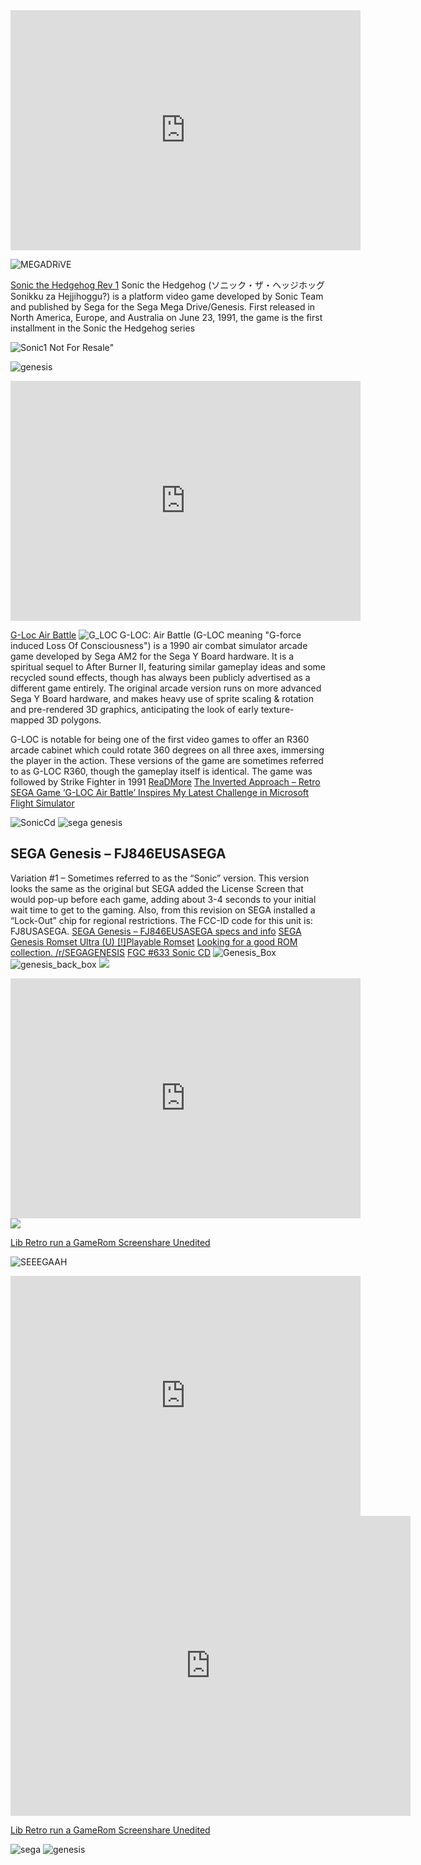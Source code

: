 

<iframe src="https://archive.org/embed/Kid_Chameleon" width="560" height="384" frameborder="0" webkitallowfullscreen="true" mozallowfullscreen="true" allowfullscreen></iframe>

![MEGADRiVE](https://upload.wikimedia.org/wikipedia/commons/f/fd/JP_MegaDrive_Logo.gif)

[Sonic the Hedgehog Rev 1](https://archive.org/details/sg_Sonic_the_Hedgehog_Rev_1_1991_Sega_JP-KR_en)
Sonic the Hedgehog (ソニック・ザ・ヘッジホッグ Sonikku za Hejjihoggu?) is a platform video game developed by Sonic Team and published by Sega for the Sega Mega Drive/Genesis. First released in North America, Europe, and Australia on June 23, 1991, the game is the first installment in the Sonic the Hedgehog series 



![Sonic1 Not For Resale](https://www.lifewire.com/thmb/8ncd0X34c6dglK5uEdM60asZn8Y=/1500x0/filters:no_upscale():max_bytes(150000):strip_icc()/Sonic_the_Hedgehog_Coverart-4-5b958f8ac9e77c0082ee596c.jpg)" 



<img src="https://static.wixstatic.com/media/f82573_82967beba9b14c78854ac9b4bc557f18~mv2.png/v1/crop/x_191,y_124,w_2142,h_762/fill/w_590,h_210,al_c,q_85,usm_0.66_1.00_0.01,enc_auto/sega-genesis-mini-logo.png" alt="genesis" /></p>


<iframe src="https://archive.org/embed/arcade_gloc" width="560" height="384" frameborder="0" webkitallowfullscreen="true" mozallowfullscreen="true" allowfullscreen></iframe>

[G-Loc Air Battle](https://www.classic-games.net/genesis/g-loc-air-battle/) 
![G_LOC](https://segaretro.org/images/8/8b/G-Loc_Title.png) 
G-LOC: Air Battle (G-LOC meaning "G-force induced Loss Of Consciousness") is a 1990 air combat simulator arcade game developed by Sega AM2 for the Sega Y Board hardware. It is a spiritual sequel to After Burner II, featuring similar gameplay ideas and some recycled sound effects, though has always been publicly advertised as a different game entirely. The original arcade version runs on more advanced Sega Y Board hardware, and makes heavy use of sprite scaling & rotation and pre-rendered 3D graphics, anticipating the look of early texture-mapped 3D polygons.

G-LOC is notable for being one of the first video games to offer an R360 arcade cabinet which could rotate 360 degrees on all three axes, immersing the player in the action. These versions of the game are sometimes referred to as G-LOC R360, though the gameplay itself is identical. The game was followed by Strike Fighter in 1991 [ReaDMore](https://segaretro.org/G-LOC:_Air_Battle) [The Inverted Approach – Retro SEGA Game ‘G-LOC Air Battle’ Inspires My Latest Challenge in Microsoft Flight Simulator](https://www.stateaviationjournal.com/index.php/front-page-slider/the-inverted-approach-retro-sega-game-g-loc-air-battle-inspires-my-latest-challenge-in-microsoft-flight-simulator)

![SonicCd](https://www.gogglebob.com/pics/fgc4/633title.gif)
![sega genesis](https://archive.org/download/sega-genesis-romset-ultra-usa/Sega%20Genesis.png)
## SEGA Genesis – FJ846EUSASEGA
Variation #1 – Sometimes referred to as the “Sonic” version. This version looks the same as the original but SEGA added the License Screen that would pop-up before each game, adding about 3-4 seconds to your initial wait time to get to the gaming. Also, from this revision on SEGA installed a “Lock-Out” chip for regional restrictions. The FCC-ID code for this unit is: FJ8USASEGA. [SEGA Genesis – FJ846EUSASEGA specs and info](https://gametrog.com/sega-genesis-1-2-3-information-specs/) [SEGA Genesis Romset Ultra (U) [!]Playable Romset](https://archive.org/details/sega-genesis-romset-ultra-usa) [Looking for a good ROM collection. /r/SEGAGENESIS](https://www.reddit.com/r/SEGAGENESIS/comments/y62pg5/looking_for_a_good_rom_collection/?rdt=41037) [FGC #633 Sonic CD](https://www.gogglebob.com/2022/09/09/fgc-633-sonic-cd/)
![Genesis_Box](https://i0.wp.com/gametrog.com/wp-content/uploads/2018/07/sega-genesis-box-front.png?w=800&ssl=1)
![genesis_back_box](https://i0.wp.com/gametrog.com/wp-content/uploads/2018/07/sega-genesis-box-back.png?w=800&ssl=1)
<img src="https://freaktoyz.com/cdn/shop/files/cart-3.webp" />

<iframe src="https://archive.org/embed/arcade_mp_soni2" width="560" height="384" frameborder="0" webkitallowfullscreen="true" mozallowfullscreen="true" allowfullscreen></iframe>

<img src="https://www.lifewire.com/thmb/8ncd0X34c6dglK5uEdM60asZn8Y=/1500x0/filters:no_upscale():max_bytes(150000):strip_icc()/Sonic_the_Hedgehog_Coverart-4-5b958f8ac9e77c0082ee596c.jpg" />

<a href="https://archive.org/details/screen-20240729-075038">Lib Retro run a GameRom Screenshare Unedited</a></p>

![SEEEGAAH](https://media4.giphy.com/media/v1.Y2lkPTc5MGI3NjExemZtbDduZ2F5enhjcThvbmQ2NW11aHcyNGhqc2QycWRha2JpM3M3OSZlcD12MV9pbnRlcm5hbF9naWZfYnlfaWQmY3Q9Zw/RN6IKwEZqbe5cOvnsA/giphy.webp)

<iframe src="https://archive.org/embed/arcade_sonic" width="560" height="384" frameborder="0" webkitallowfullscreen="true" mozallowfullscreen="true" allowfullscreen></iframe>

<iframe src="https://archive.org/embed/screen-20240729-075038" width="640" height="480" frameborder="0" webkitallowfullscreen="true" mozallowfullscreen="true" allowfullscreen=""></iframe>

[Lib Retro run a GameRom Screenshare Unedited](https://archive.org/details/screen-20240729-075038)

![sega](https://upload.wikimedia.org/wikipedia/commons/4/41/SEGA_logo.png)
![genesis](https://static.wixstatic.com/media/f82573_82967beba9b14c78854ac9b4bc557f18~mv2.png/v1/crop/x_191,y_124,w_2142,h_762/fill/w_590,h_210,al_c,q_85,usm_0.66_1.00_0.01,enc_auto/sega-genesis-mini-logo.png)